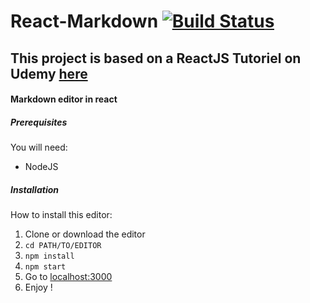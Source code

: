 # React-Markdown [![Build Status](https://travis-ci.org/Loperiane/React-Markdown.svg?branch=master)](https://travis-ci.org/Loperiane/React-Markdown)
## This project is based on a ReactJS Tutoriel on Udemy [here](https://www.udemy.com/reactjs-pour-les-debutants/)
#### Markdown editor in react

##### Prerequisites
You will need:
- NodeJS

##### Installation
How to install this editor:
1. Clone or download the editor
2. `cd PATH/TO/EDITOR`
3. `npm install`
4. `npm start`
5. Go to [localhost:3000](http://localhost:3000)
5. Enjoy !
